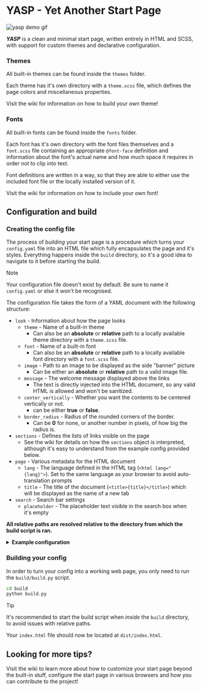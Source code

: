 # YASP - Yet Another Start Page

![yasp demo gif](YASP_demo.gif)

***YASP*** is a clean and minimal start page, written entirely in HTML and SCSS, with support for custom themes and declarative configuration.

### Themes
All built-in themes can be found inside the `themes` folder.

Each theme has it's own directory with a `theme.scss` file, which defines the page colors and miscellaneous properties.

Visit the wiki for information on how to build your own theme!

### Fonts
All built-in fonts can be found inside the `fonts` folder.

Each font has it's own directory with the font files themselves and a `font.scss` file containing an appropriate `@font-face` definition and information about the font's actual name and how much space it requires in order not to clip into text.

Font definitions are written in a way, so that they are able to either use the included font file or the locally installed version of it.

Visit the wiki for information on how to include your own font!

## Configuration and build

### Creating the config file
The process of *building* your start page is a procedure which turns your `config.yaml` file into an HTML file which fully encapsulates the page and it's styles.
Everything happens inside the `build` directory, so it's a good idea to navigate to it before starting the build.

> [!NOTE]
> Your configuration file doesn't exist by default. Be sure to name it `config.yaml` or else it won't be recognised.

The configuration file takes the form of a YAML document with the following structure:
- `look` - Information about how the page looks
  - `theme` - Name of a built-in theme
    - Can also be an **absolute** or **relative** path to a locally available theme directory with a `theme.scss` file.
  - `font` - Name of a built-in font
    - Can also be an **absolute** or **relative** path to a locally available font directory with a `font.scss` file.
  - `image` - Path to an image to be displayed as the side "banner" picture
    - Can be either an **absolute** or **relative** path to a valid image file.
  - `message` - The welcome message displayed above the links
    - The text is directly injected into the HTML document, so any valid HTML is allowed and won't be sanitized.
  - `center_vertically` - Whether you want the contents to be centered vertically or not.
    - can be either **true** or **false**.
  - `border_radius` - Radius of the rounded corners of the border.
    - Can be **0** for none, or another number in pixels, of how big the radius is.
- `sections` - Defines the lists of links visible on the page
  - See the wiki for details on how the `sections` object is interpreted, although it's easy to understand from the example config provided below.
- `page` - Various metadata for the HTML document
  - `lang` - The language defined in the HTML tag (`<html lang="{lang}">`). Set to the same language as your browser to avoid auto-translation prompts
  - `title` - The title of the document (`<title>{title}</title>`) which will be displayed as the name of a new tab
- `search` - Search bar settings
  - `placeholder` - The placeholder text visible in the search box when it's empty

**All relative paths are resolved relative to the directory from which the build script is ran.**

<details>
<summary><b>Example configuration</b></summary>

```yaml
look:
  theme: catppuccin-macchiato
  font: UbuntuMono
  image: lucy_cyberpunk.png
  message: Hello, {name}!
sections:
  "uni":
    "github": {icon: "", url: "https://github.com"}
    "leetcode": {icon: "󰰍", url: "https://leetcode.com"}
    "itslearning": {icon: "󰑴", url: "https://sdu.itslearning.com"}
    "mail": {icon: "", url: "https://outlook.office.com"}
  "entertainment":
    "youtube": {icon: "", url: "https://youtube.com"}
    "reddit": {icon: "󰑍", url: "https://reddit.com"}
    "netflix": {icon: "󰝆", url: "https://netflix.com"}
page:
  lang: en
  title: startpage
search:
  placeholder: Search using DuckDuckGo
```

</details>

### Building your config
In order to turn your config into a working web page, you only need to run the `build/build.py` script.
```bash
cd build
python build.py
```

> [!TIP]
> It's recommended to start the build script when *inside* the `build` directory, to avoid issues with relative paths.

Your `index.html` file should now be located at `dist/index.html`.

## Looking for more tips?
Visit the wiki to learn more about how to customize your start page beyond the built-in stuff, configure the start page in various browsers and how you can contribute to the project!
